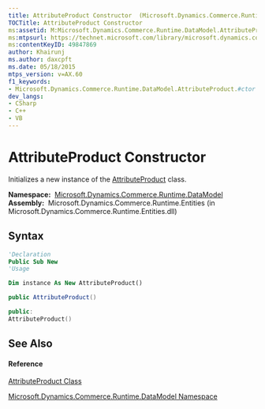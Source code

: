 ```yaml
---
title: AttributeProduct Constructor  (Microsoft.Dynamics.Commerce.Runtime.DataModel)
TOCTitle: AttributeProduct Constructor
ms:assetid: M:Microsoft.Dynamics.Commerce.Runtime.DataModel.AttributeProduct.#ctor
ms:mtpsurl: https://technet.microsoft.com/library/microsoft.dynamics.commerce.runtime.datamodel.attributeproduct.attributeproduct(v=AX.60)
ms:contentKeyID: 49847869
author: Khairunj
ms.author: daxcpft
ms.date: 05/18/2015
mtps_version: v=AX.60
f1_keywords:
- Microsoft.Dynamics.Commerce.Runtime.DataModel.AttributeProduct.#ctor
dev_langs:
- CSharp
- C++
- VB
---
```


# AttributeProduct Constructor

Initializes a new instance of the [AttributeProduct](attributeproduct-class-microsoft-dynamics-commerce-runtime-datamodel.md) class.

**Namespace:**  [Microsoft.Dynamics.Commerce.Runtime.DataModel](microsoft-dynamics-commerce-runtime-datamodel-namespace.md)  
**Assembly:**  Microsoft.Dynamics.Commerce.Runtime.Entities (in Microsoft.Dynamics.Commerce.Runtime.Entities.dll)

## Syntax

``` vb
'Declaration
Public Sub New
'Usage

Dim instance As New AttributeProduct()
```

``` csharp
public AttributeProduct()
```

``` c++
public:
AttributeProduct()
```

## See Also

#### Reference

[AttributeProduct Class](attributeproduct-class-microsoft-dynamics-commerce-runtime-datamodel.md)

[Microsoft.Dynamics.Commerce.Runtime.DataModel Namespace](microsoft-dynamics-commerce-runtime-datamodel-namespace.md)

